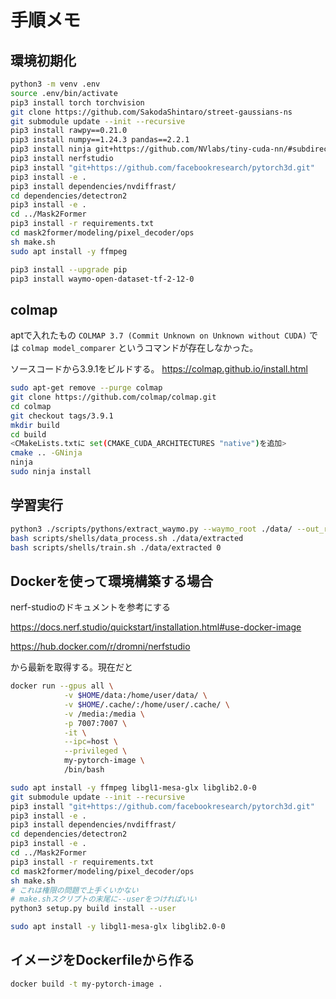 # 手順メモ

## 環境初期化

```bash
python3 -m venv .env
source .env/bin/activate
pip3 install torch torchvision
git clone https://github.com/SakodaShintaro/street-gaussians-ns
git submodule update --init --recursive
pip3 install rawpy==0.21.0
pip3 install numpy==1.24.3 pandas==2.2.1
pip3 install ninja git+https://github.com/NVlabs/tiny-cuda-nn/#subdirectory=bindings/torch
pip3 install nerfstudio
pip3 install "git+https://github.com/facebookresearch/pytorch3d.git"
pip3 install -e .
pip3 install dependencies/nvdiffrast/
cd dependencies/detectron2
pip3 install -e .
cd ../Mask2Former
pip3 install -r requirements.txt
cd mask2former/modeling/pixel_decoder/ops
sh make.sh
sudo apt install -y ffmpeg

pip3 install --upgrade pip
pip3 install waymo-open-dataset-tf-2-12-0
```

## colmap

aptで入れたもの
`COLMAP 3.7 (Commit Unknown on Unknown without CUDA)` では `colmap model_comparer` というコマンドが存在しなかった。

ソースコードから3.9.1をビルドする。
<https://colmap.github.io/install.html>

```bash
sudo apt-get remove --purge colmap
git clone https://github.com/colmap/colmap.git
cd colmap
git checkout tags/3.9.1
mkdir build
cd build
<CMakeLists.txtに set(CMAKE_CUDA_ARCHITECTURES "native")を追加>
cmake .. -GNinja
ninja
sudo ninja install
```

## 学習実行

```bash
python3 ./scripts/pythons/extract_waymo.py --waymo_root ./data/ --out_root ./data/extracted
bash scripts/shells/data_process.sh ./data/extracted
bash scripts/shells/train.sh ./data/extracted 0
```

## Dockerを使って環境構築する場合

nerf-studioのドキュメントを参考にする

<https://docs.nerf.studio/quickstart/installation.html#use-docker-image>

<https://hub.docker.com/r/dromni/nerfstudio>

から最新を取得する。現在だと

```bash
docker run --gpus all \
            -v $HOME/data:/home/user/data/ \
            -v $HOME/.cache/:/home/user/.cache/ \
            -v /media:/media \
            -p 7007:7007 \
            -it \
            --ipc=host \
            --privileged \
            my-pytorch-image \
            /bin/bash
```

```bash
sudo apt install -y ffmpeg libgl1-mesa-glx libglib2.0-0
git submodule update --init --recursive
pip3 install "git+https://github.com/facebookresearch/pytorch3d.git"
pip3 install -e .
pip3 install dependencies/nvdiffrast/
cd dependencies/detectron2
pip3 install -e .
cd ../Mask2Former
pip3 install -r requirements.txt
cd mask2former/modeling/pixel_decoder/ops
sh make.sh
# これは権限の問題で上手くいかない
# make.shスクリプトの末尾に--userをつければいい
python3 setup.py build install --user

sudo apt install -y libgl1-mesa-glx libglib2.0-0
```

## イメージをDockerfileから作る

```bash
docker build -t my-pytorch-image .
```
